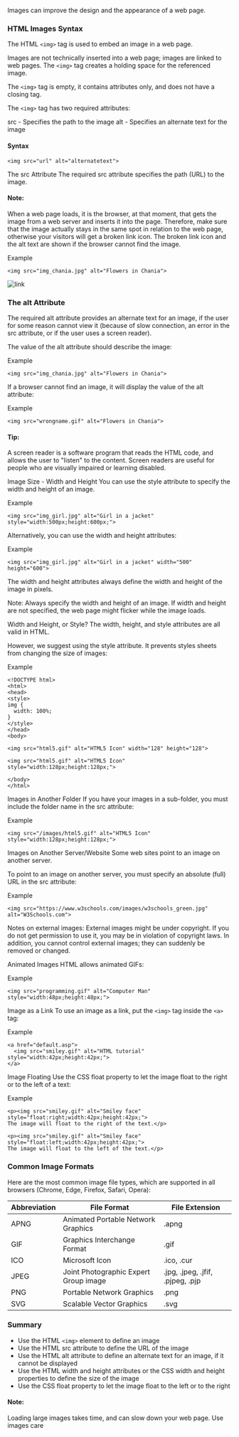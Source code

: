 Images can improve the design and the appearance of a web page.

### HTML Images Syntax

The HTML `<img>` tag is used to embed an image in a web page.

Images are not technically inserted into a web page; images are linked to web pages. The `<img>` tag creates a holding space for the referenced image.

The `<img>` tag is empty, it contains attributes only, and does not have a closing tag.

The `<img>` tag has two required attributes:

src - Specifies the path to the image
alt - Specifies an alternate text for the image

#### Syntax

```
<img src="url" alt="alternatetext">
```

The src Attribute
The required src attribute specifies the path (URL) to the image.

#### Note:

When a web page loads, it is the browser, at that moment, that gets the image from a web server and inserts it into the page. Therefore, make sure that the image actually stays in the same spot in relation to the web page, otherwise your visitors will get a broken link icon. The broken link icon and the alt text are shown if the browser cannot find the image.

Example

```
<img src="img_chania.jpg" alt="Flowers in Chania">
```

![link](\img/link-titles.PNG)

### The alt Attribute

The required alt attribute provides an alternate text for an image, if the user for some reason cannot view it (because of slow connection, an error in the src attribute, or if the user uses a screen reader).

The value of the alt attribute should describe the image:

Example

```
<img src="img_chania.jpg" alt="Flowers in Chania">
```

If a browser cannot find an image, it will display the value of the alt attribute:

Example

```
<img src="wrongname.gif" alt="Flowers in Chania">
```

#### Tip:

A screen reader is a software program that reads the HTML code, and allows the user to "listen" to the content. Screen readers are useful for people who are visually impaired or learning disabled.

Image Size - Width and Height
You can use the style attribute to specify the width and height of an image.

Example

```
<img src="img_girl.jpg" alt="Girl in a jacket" style="width:500px;height:600px;">
```

Alternatively, you can use the width and height attributes:

Example

```
<img src="img_girl.jpg" alt="Girl in a jacket" width="500" height="600">
```

The width and height attributes always define the width and height of the image in pixels.

Note: Always specify the width and height of an image. If width and height are not specified, the web page might flicker while the image loads.

Width and Height, or Style?
The width, height, and style attributes are all valid in HTML.

However, we suggest using the style attribute. It prevents styles sheets from changing the size of images:

Example

```
<!DOCTYPE html>
<html>
<head>
<style>
img {
  width: 100%;
}
</style>
</head>
<body>

<img src="html5.gif" alt="HTML5 Icon" width="128" height="128">

<img src="html5.gif" alt="HTML5 Icon" style="width:128px;height:128px;">

</body>
</html>
```

Images in Another Folder
If you have your images in a sub-folder, you must include the folder name in the src attribute:

Example

```
<img src="/images/html5.gif" alt="HTML5 Icon" style="width:128px;height:128px;">
```

Images on Another Server/Website
Some web sites point to an image on another server.

To point to an image on another server, you must specify an absolute (full) URL in the src attribute:

Example

```
<img src="https://www.w3schools.com/images/w3schools_green.jpg" alt="W3Schools.com">
```

Notes on external images: External images might be under copyright. If you do not get permission to use it, you may be in violation of copyright laws. In addition, you cannot control external images; they can suddenly be removed or changed.

Animated Images
HTML allows animated GIFs:

Example

```
<img src="programming.gif" alt="Computer Man" style="width:48px;height:48px;">
```

Image as a Link
To use an image as a link, put the `<img>` tag inside the `<a>` tag:

Example

```
<a href="default.asp">
  <img src="smiley.gif" alt="HTML tutorial" style="width:42px;height:42px;">
</a>
```

Image Floating
Use the CSS float property to let the image float to the right or to the left of a text:

Example

```
<p><img src="smiley.gif" alt="Smiley face" style="float:right;width:42px;height:42px;">
The image will float to the right of the text.</p>

<p><img src="smiley.gif" alt="Smiley face" style="float:left;width:42px;height:42px;">
The image will float to the left of the text.</p>
```

### Common Image Formats

Here are the most common image file types, which are supported in all browsers (Chrome, Edge, Firefox, Safari, Opera):

| Abbreviation | File Format                           | File Extension                   |
| ------------ | ------------------------------------- | -------------------------------- |
| APNG         | Animated Portable Network Graphics    | .apng                            |
| GIF          | Graphics Interchange Format           | .gif                             |
| ICO          | Microsoft Icon                        | .ico, .cur                       |
| JPEG         | Joint Photographic Expert Group image | .jpg, .jpeg, .jfif, .pjpeg, .pjp |
| PNG          | Portable Network Graphics             | .png                             |
| SVG          | Scalable Vector Graphics              | .svg                             |

### Summary

- Use the HTML `<img>` element to define an image
- Use the HTML src attribute to define the URL of the image
- Use the HTML alt attribute to define an alternate text for an image, if it cannot be displayed
- Use the HTML width and height attributes or the CSS width and height properties to define the size of the image
- Use the CSS float property to let the image float to the left or to the right

#### Note:

Loading large images takes time, and can slow down your web page. Use images care
